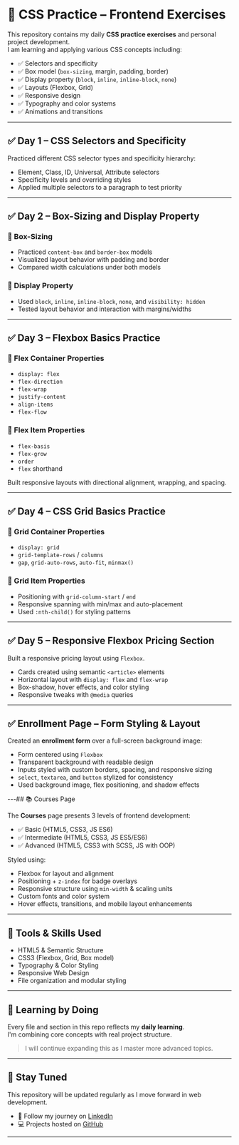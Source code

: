 # 🎨 CSS Practice – Frontend Exercises

This repository contains my daily **CSS practice exercises** and personal project development.  
I am learning and applying various CSS concepts including:

- ✅ Selectors and specificity
- ✅ Box model (`box-sizing`, margin, padding, border)
- ✅ Display property (`block`, `inline`, `inline-block`, `none`)
- ✅ Layouts (Flexbox, Grid)
- ✅ Responsive design
- ✅ Typography and color systems
- ✅ Animations and transitions

---

## ✅ Day 1 – CSS Selectors and Specificity

Practiced different CSS selector types and specificity hierarchy:

- Element, Class, ID, Universal, Attribute selectors
- Specificity levels and overriding styles
- Applied multiple selectors to a paragraph to test priority

---

## ✅ Day 2 – Box-Sizing and Display Property

### 🧱 Box-Sizing
- Practiced `content-box` and `border-box` models
- Visualized layout behavior with padding and border
- Compared width calculations under both models

### 🎯 Display Property
- Used `block`, `inline`, `inline-block`, `none`, and `visibility: hidden`
- Tested layout behavior and interaction with margins/widths

---

## ✅ Day 3 – Flexbox Basics Practice

### 🧩 Flex Container Properties
- `display: flex`
- `flex-direction`
- `flex-wrap`
- `justify-content`
- `align-items`
- `flex-flow`

### 🔧 Flex Item Properties
- `flex-basis`
- `flex-grow`
- `order`
- `flex` shorthand

Built responsive layouts with directional alignment, wrapping, and spacing.

---

## ✅ Day 4 – CSS Grid Basics Practice

### 📐 Grid Container Properties
- `display: grid`
- `grid-template-rows` / `columns`
- `gap`, `grid-auto-rows`, `auto-fit`, `minmax()`

### 🎯 Grid Item Properties
- Positioning with `grid-column-start` / `end`
- Responsive spanning with min/max and auto-placement
- Used `:nth-child()` for styling patterns

---

## ✅ Day 5 – Responsive Flexbox Pricing Section

Built a responsive pricing layout using `Flexbox`.

- Cards created using semantic `<article>` elements
- Horizontal layout with `display: flex` and `flex-wrap`
- Box-shadow, hover effects, and color styling
- Responsive tweaks with `@media` queries

---

## ✅ Enrollment Page – Form Styling & Layout

Created an **enrollment form** over a full-screen background image:

- Form centered using `Flexbox`
- Transparent background with readable design
- Inputs styled with custom borders, spacing, and responsive sizing
- `select`, `textarea`, and `button` stylized for consistency
- Used background image, flex positioning, and shadow effects

---## 📚 Courses Page

The **Courses** page presents 3 levels of frontend development:

- ✅ Basic (HTML5, CSS3, JS ES6)
- ✅ Intermediate (HTML5, CSS3, JS ES5/ES6)
- ✅ Advanced (HTML5, CSS3 with SCSS, JS with OOP)

Styled using:

- Flexbox for layout and alignment
- Positioning + `z-index` for badge overlays
- Responsive structure using `min-width` & scaling units
- Custom fonts and color system
- Hover effects, transitions, and mobile layout enhancements

---

## 🌟 Tools & Skills Used

- HTML5 & Semantic Structure
- CSS3 (Flexbox, Grid, Box model)
- Typography & Color Styling
- Responsive Web Design
- File organization and modular styling

---

## 🧠 Learning by Doing

Every file and section in this repo reflects my **daily learning**.  
I'm combining core concepts with real project structure.

> I will continue expanding this as I master more advanced topics.

---

## 🚀 Stay Tuned

This repository will be updated regularly as I move forward in web development.

- 📘 Follow my journey on [LinkedIn](https://www.linkedin.com/in/dejan-karaka%C5%A1evi%C4%87-169a0b215/)  
- 💻 Projects hosted on [GitHub](https://github.com/Dejan1999)

---